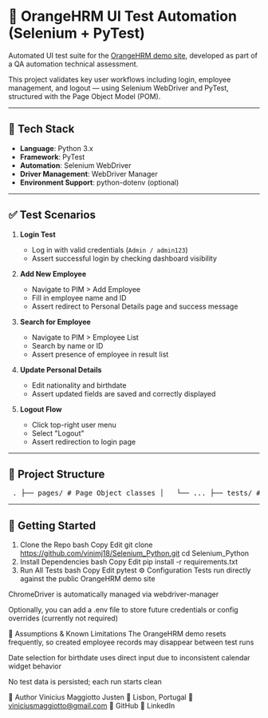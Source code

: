 # 🧪 OrangeHRM UI Test Automation (Selenium + PyTest)

Automated UI test suite for the [OrangeHRM demo site](https://opensource-demo.orangehrmlive.com/), developed as part of a QA automation technical assessment.

This project validates key user workflows including login, employee management, and logout — using Selenium WebDriver and PyTest, structured with the Page Object Model (POM).

---

## 🔧 Tech Stack

- **Language**: Python 3.x
- **Framework**: PyTest
- **Automation**: Selenium WebDriver
- **Driver Management**: WebDriver Manager
- **Environment Support**: python-dotenv (optional)

---

## ✅ Test Scenarios

1. **Login Test**
   - Log in with valid credentials (`Admin / admin123`)
   - Assert successful login by checking dashboard visibility

2. **Add New Employee**
   - Navigate to PIM > Add Employee
   - Fill in employee name and ID
   - Assert redirect to Personal Details page and success message

3. **Search for Employee**
   - Navigate to PIM > Employee List
   - Search by name or ID
   - Assert presence of employee in result list

4. **Update Personal Details**
   - Edit nationality and birthdate
   - Assert updated fields are saved and correctly displayed

5. **Logout Flow**
   - Click top-right user menu
   - Select "Logout"
   - Assert redirection to login page

---

## 📁 Project Structure

<pre> . ├── pages/ # Page Object classes │   └── ... ├── tests/ # Test files for each scenario │   └── ... ├── utils/ # Reusable utilities (e.g., waits) ├── conftest.py # PyTest setup/teardown fixtures ├── requirements.txt # Project dependencies ├── pytest.ini # PyTest config (verbosity, paths) └── README.md # Project overview (this file) </pre>

---

## 🚀 Getting Started

1. Clone the Repo
bash
Copy
Edit
git clone https://github.com/vinimj18/Selenium_Python.git
cd Selenium_Python
2. Install Dependencies
bash
Copy
Edit
pip install -r requirements.txt
3. Run All Tests
bash
Copy
Edit
pytest
⚙️ Configuration
Tests run directly against the public OrangeHRM demo site

ChromeDriver is automatically managed via webdriver-manager

Optionally, you can add a .env file to store future credentials or config overrides (currently not required)

📌 Assumptions & Known Limitations
The OrangeHRM demo resets frequently, so created employee records may disappear between test runs

Date selection for birthdate uses direct input due to inconsistent calendar widget behavior

No test data is persisted; each run starts clean

👤 Author
Vinicius Maggiotto Justen
📍 Lisbon, Portugal
📧 viniciusmaggiotto@gmail.com
🔗 GitHub
🔗 LinkedIn

